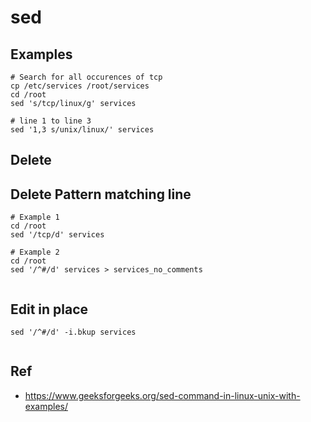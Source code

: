 # sed 

## Examples 

```
# Search for all occurences of tcp 
cp /etc/services /root/services 
cd /root 
sed 's/tcp/linux/g' services

# line 1 to line 3 
sed '1,3 s/unix/linux/' services 

```

## Delete 



## Delete Pattern matching line 

```
# Example 1
cd /root
sed '/tcp/d' services

# Example 2 
cd /root
sed '/^#/d' services > services_no_comments


```


## Edit in place 

```
sed '/^#/d' -i.bkup services


```

## Ref

  * https://www.geeksforgeeks.org/sed-command-in-linux-unix-with-examples/
